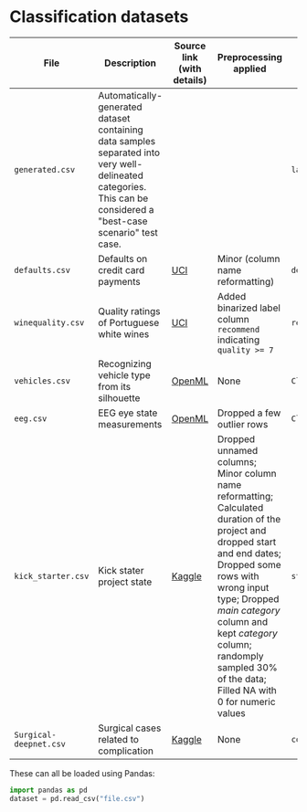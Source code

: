 # Classification datasets

File | Description | Source link (with details) | Preprocessing applied | Label column
---|---|---|---|---
`generated.csv` | Automatically-generated dataset containing data samples separated into very well-delineated categories. This can be considered a "best-case scenario" test case. | | | `label`
`defaults.csv` | Defaults on credit card payments | [UCI](https://archive.ics.uci.edu/ml/datasets/default+of+credit+card+clients#) | Minor (column name reformatting) | `defaulted`
`winequality.csv` | Quality ratings of Portuguese white wines | [UCI](https://archive.ics.uci.edu/ml/datasets/Wine+Quality) | Added binarized label column `recommend` indicating `quality >= 7` | `recommend`
`vehicles.csv` | Recognizing vehicle type from its silhouette | [OpenML](https://www.openml.org/d/54) | None | `Class`
`eeg.csv` | EEG eye state measurements | [OpenML](https://www.openml.org/d/1471) | Dropped a few outlier rows | `Class`
`kick_starter.csv` | Kick stater project state | [Kaggle](https://www.kaggle.com/kemical/kickstarter-projects) | Dropped unnamed columns; Minor column name reformatting; Calculated duration of the project and dropped start and end dates; Dropped some rows with wrong input type; Dropped *main category* column and kept *category* column; randomply sampled 30% of the data; Filled NA with 0 for numeric values | `state`
`Surgical-deepnet.csv`| Surgical cases related to complication |  [Kaggle](https://www.kaggle.com/omnamahshivai/surgical-dataset-binary-classification) | None | `complication`

These can all be loaded using Pandas:

```python
import pandas as pd
dataset = pd.read_csv("file.csv")
```

